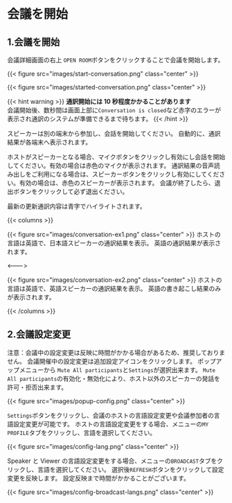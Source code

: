 # 会議を開始

## 1.会議を開始

会議詳細画面の右上 `OPEN ROOM`ボタンをクリックすることで会議を開始します。

{{< figure src="images/start-conversation.png" class="center" >}}

{{< figure src="images/started-conversation.png" class="center" >}}

{{< hint warning >}}
**通訳開始には 10 秒程度かかることがあります**  
会議開始後、数秒間は画面上部に`Conversation is closed`など赤字のエラーが表示され通訳のシステムが準備できるまで待ちます。
{{< /hint >}}

スピーカーは別の端末から参加し、会話を開始してください。
自動的に、通訳結果が各端末へ表示されます。

ホストがスピーカーとなる場合、マイクボタンをクリックし有効にし会話を開始してください。有効の場合は赤色のマイクが表示されます。
通訳結果の音声読み出しをご利用になる場合は、スピーカーボタンをクリックし有効にしてください。有効の場合は、赤色のスピーカーが表示されます。
会議が終了したら、退出ボタンをクリックして必ず退出ください。

最新の更新通訳内容は青字でハイライトされます。

{{< columns >}}

{{< figure src="images/conversation-ex1.png"  class="center" >}}
ホストの言語は英語で、日本語スピーカーの通訳結果を表示。
英語の通訳結果が表示されます。

<--->

{{< figure src="images/conversation-ex2.png" class="center" >}}
ホストの言語は英語で、英語スピーカーの通訳結果を表示。
英語の書き起こし結果のみが表示されます。

{{< /columns >}}

## 2.会議設定変更

注意：会議中の設定変更は反映に時間がかかる場合があるため、推奨しておりません。
会議開催中の設定変更は追加設定アイコンをクリックします。
ポップアップメニューから `Mute All participants`と`Settings`が選択出来ます。
`Mute All participants`の有効化・無効化により、ホスト以外のスピーカーの発話を許可・拒否出来ます。

{{< figure src="images/popup-config.png" class="center" >}}

`Settings`ボタンをクリックし、会議のホストの言語設定変更や会議参加者の言語設定変更が可能です。
ホストの言語設定変更をする場合、メニューの`MY PROFILE`タブをクリックし、言語を選択してください。

{{< figure src="images/config-lang.png" class="center" >}}

Speaker と Viewer の言語設定変更をする場合、メニューの`BROADCAST`タブをクリックし、言語を選択してください。
選択後`REFRESH`ボタンをクリックして設定変更を反映します。
設定反映まで時間がかかることがございます。

{{< figure src="images/config-broadcast-langs.png" class="center" >}}
